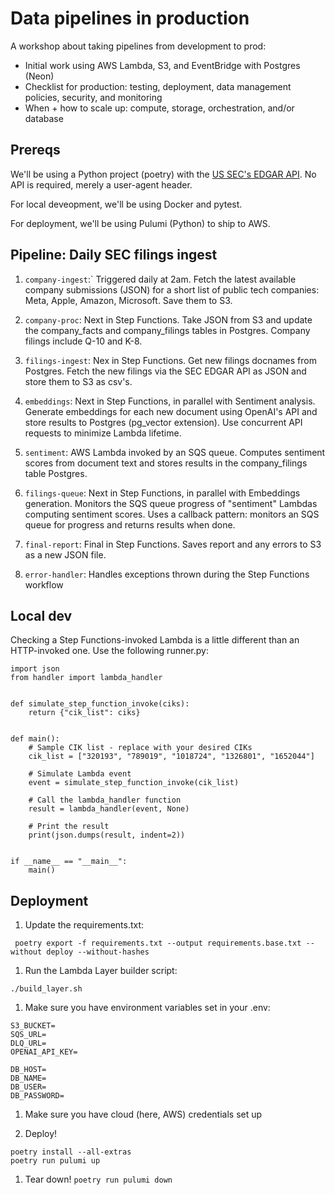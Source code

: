 # Data pipelines in production

A workshop about taking pipelines from development to prod:

* Initial work using AWS Lambda, S3, and EventBridge with Postgres (Neon)
* Checklist for production: testing, deployment, data management policies, security, and monitoring
* When + how to scale up: compute, storage, orchestration, and/or database


## Prereqs

We'll be using a Python project (poetry) with the [US SEC's EDGAR API](https://www.sec.gov/search-filings/edgar-application-programming-interfaces). No API is required, merely a user-agent header.

For local deveopment, we'll be using Docker and pytest.

For deployment, we'll be using Pulumi (Python) to ship to AWS.


## Pipeline: Daily SEC filings ingest

1. `company-ingest`:` Triggered daily at 2am. Fetch the latest available company submissions (JSON) for a short list of public tech companies: Meta, Apple, Amazon, Microsoft. Save them to S3.

1. `company-proc`: Next in Step Functions. Take JSON from S3 and update the company_facts and company_filings tables in Postgres. Company filings include Q-10 and K-8.

1. `filings-ingest`: Nex in Step Functions. Get new filings docnames from Postgres. Fetch the new filings via the SEC EDGAR API as JSON and store them to S3 as csv's. 

1. `embeddings`: Next in Step Functions, in parallel with Sentiment analysis. Generate embeddings for each new document using OpenAI's API and store results to Postgres (pg_vector extension). Use concurrent API requests to minimize Lambda lifetime.

1. `sentiment`: AWS Lambda invoked by an SQS queue. Computes sentiment scores from document text and stores results in the company_filings table Postgres. 

1. `filings-queue`: Next in Step Functions, in parallel with Embeddings generation. Monitors the SQS queue progress of "sentiment" Lambdas computing sentiment scores. Uses a callback pattern: monitors an SQS queue for progress and returns results when done.

1. `final-report`: Final in Step Functions. Saves report and any errors to S3 as a new JSON file.

1. `error-handler`: Handles exceptions thrown during the Step Functions workflow


## Local dev

Checking a Step Functions-invoked Lambda is a little different than an HTTP-invoked one. Use the following runner.py:

```
import json
from handler import lambda_handler


def simulate_step_function_invoke(ciks):
    return {"cik_list": ciks}


def main():
    # Sample CIK list - replace with your desired CIKs
    cik_list = ["320193", "789019", "1018724", "1326801", "1652044"]

    # Simulate Lambda event
    event = simulate_step_function_invoke(cik_list)

    # Call the lambda_handler function
    result = lambda_handler(event, None)

    # Print the result
    print(json.dumps(result, indent=2))


if __name__ == "__main__":
    main()
```

## Deployment

1. Update the requirements.txt: 

```
 poetry export -f requirements.txt --output requirements.base.txt --without deploy --without-hashes
 ```


 1. Run the Lambda Layer builder script:

 ```
 ./build_layer.sh
 ```


 1. Make sure you have environment variables set in your .env:

 ```
S3_BUCKET=
SQS_URL=
DLQ_URL=
OPENAI_API_KEY=

DB_HOST=
DB_NAME=
DB_USER=
DB_PASSWORD=
```

1. Make sure you have cloud (here, AWS) credentials set up

1. Deploy!

```
poetry install --all-extras
poetry run pulumi up
```

1. Tear down! `poetry run pulumi down`